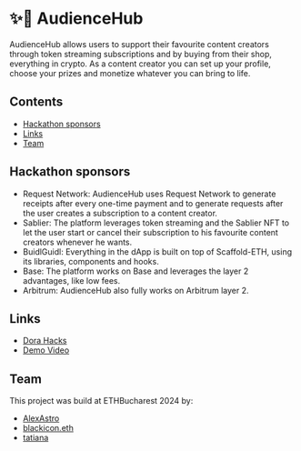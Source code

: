 # ✨🧾 AudienceHub

AudienceHub allows users to support their favourite content creators through token streaming subscriptions and by buying from their shop, everything in crypto.
As a content creator you can set up your profile, choose your prizes and monetize whatever you can bring to life.

## Contents

- [Hackathon sponsors](#hackathon-sponsors)
- [Links](#links)
- [Team](#team)

## Hackathon sponsors

- Request Network: AudienceHub uses Request Network to generate receipts after every one-time payment and to generate requests after the user creates a subscription to a content creator.
- Sablier: The platform leverages token streaming and the Sablier NFT to let the user start or cancel their subscription to his favourite content creators whenever he wants.
- BuidlGuidl: Everything in the dApp is built on top of Scaffold-ETH, using its libraries, components and hooks.
- Base: The platform works on Base and leverages the layer 2 advantages, like low fees.
- Arbitrum: AudienceHub also fully works on Arbitrum layer 2.

## Links

- [Dora Hacks](https://dorahacks.io/buidl/10863#details)
- [Demo Video](https://www.youtube.com/watch?v=k-ur5OKAB8Q)

## Team

This project was build at ETHBucharest 2024 by:

- [AlexAstro](https://x.com/_alexastro/)
- [blackicon.eth](https://x.com/TBlackicon)
- [tatiana](https://x.com/ilge_ustun/)
